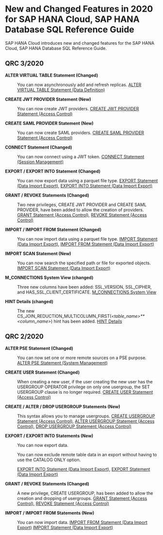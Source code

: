 <!-- loio644c12fa61ef4aff8ce0ad197cf7283c -->

# New and Changed Features in 2020 for SAP HANA Cloud, SAP HANA Database SQL Reference Guide

SAP HANA Cloud introduces new and changed features for the SAP HANA Cloud, SAP HANA Database SQL Reference Guide.



<a name="loio644c12fa61ef4aff8ce0ad197cf7283c__section_jz4_lj1_nmb"/>

## QRC 3/2020


<dl>
<dt><b>

ALTER VIRTUAL TABLE Statement \(Changed\)

</b></dt>
<dd>

You can now asynchronously add and refresh replicas. [ALTER VIRTUAL TABLE Statement \(Data Definition\)](010-SQL-Reference/012-SQL-Statements/alter-virtual-table-statement-data-definition-5182698.md)



</dd><dt><b>

CREATE JWT PROVIDER Statement \(New\)

</b></dt>
<dd>

You can now create JWT providers. [CREATE JWT PROVIDER Statement \(Access Control\)](010-SQL-Reference/012-SQL-Statements/create-jwt-provider-statement-access-control-bfe3daf.md)



</dd><dt><b>

CREATE SAML PROVIDER Statement \(New\)

</b></dt>
<dd>

You can now create SAML providers. [CREATE SAML PROVIDER Statement \(Access Control\)](010-SQL-Reference/012-SQL-Statements/create-saml-provider-statement-access-control-20d4cca.md)



</dd><dt><b>

CONNECT Statement \(Changed\)

</b></dt>
<dd>

You can now connect using a JWT token. [CONNECT Statement \(Session Management\)](010-SQL-Reference/012-SQL-Statements/connect-statement-session-management-20d3b9a.md)



</dd><dt><b>

EXPORT / EXPORT INTO Statement \(Changed\)

</b></dt>
<dd>

You can now export data using a parquet file type. [EXPORT Statement \(Data Import Export\)](010-SQL-Reference/012-SQL-Statements/export-statement-data-import-export-20da0be.md), [EXPORT INTO Statement \(Data Import Export\)](010-SQL-Reference/012-SQL-Statements/export-into-statement-data-import-export-6a6f59b.md)



</dd><dt><b>

GRANT / REVOKE Statements \(Changed\)

</b></dt>
<dd>

Two new privileges, CREATE JWT PROVIDER and CREATE SAML PROVIDER, have been added to allow the creation of providers. [GRANT Statement \(Access Control\)](010-SQL-Reference/012-SQL-Statements/grant-statement-access-control-20f674e.md), [REVOKE Statement \(Access Control\)](010-SQL-Reference/012-SQL-Statements/revoke-statement-access-control-20fc91c.md)



</dd><dt><b>

IMPORT / IMPORT FROM Statement \(Changed\)

</b></dt>
<dd>

You can now import data using a parquet file type. [IMPORT Statement \(Data Import Export\)](010-SQL-Reference/012-SQL-Statements/import-statement-data-import-export-20f75ad.md), [IMPORT FROM Statement \(Data Import Export\)](010-SQL-Reference/012-SQL-Statements/import-from-statement-data-import-export-20f712e.md)



</dd><dt><b>

IMPORT SCAN Statement \(New\)

</b></dt>
<dd>

You can now search the specified path or file for exported objects. [IMPORT SCAN Statement \(Data Import Export\)](010-SQL-Reference/012-SQL-Statements/import-scan-statement-data-import-export-20f79b2.md)



</dd><dt><b>

M\_CONNECTIONS System View \(changed\)

</b></dt>
<dd>

Three new columns have been added: SSL\_VERSION, SSL\_CIPHER, and HAS\_SSL\_CLIENT\_CERTIFICATE. [M\_CONNECTIONS System View](020-System-Views-Reference/022-Monitoring-Views/m-connections-system-view-20abcf1.md)



</dd><dt><b>

HINT Details \(changed\)

</b></dt>
<dd>

The new CS\_JOIN\_REDUCTION\_MULTICOLUMN\_FIRST\(*<table\_name\>**<column\_name\>*\) hint has been added. [HINT Details](010-SQL-Reference/012-SQL-Statements/hint-details-4ba9edc.md)



</dd>
</dl>



<a name="loio644c12fa61ef4aff8ce0ad197cf7283c__section_v2v_yvb_jlb"/>

## QRC 2/2020


<dl>
<dt><b>

ALTER PSE Statement \(Changed\)

</b></dt>
<dd>

You can now set one or more remote sources on a PSE purpose. [ALTER PSE Statement \(System Management\)](010-SQL-Reference/012-SQL-Statements/alter-pse-statement-system-management-9c22c6f.md)



</dd><dt><b>

CREATE USER Statement \(Changed\)

</b></dt>
<dd>

When creating a new user, if the user creating the new user has the USERGROUP OPERATOR privilege on only one usergroup, the SET USERGROUP clause is no longer required. [CREATE USER Statement \(Access Control\)](010-SQL-Reference/012-SQL-Statements/create-user-statement-access-control-20d5ddb.md)



</dd><dt><b>

CREATE / ALTER / DROP USERGROUP Statements \(New\)

</b></dt>
<dd>

This syntax allows you to manage usergroups. [CREATE USERGROUP Statement \(Access Control\)](010-SQL-Reference/012-SQL-Statements/create-usergroup-statement-access-control-9869125.md), [ALTER USERGROUP Statement \(Access Control\)](010-SQL-Reference/012-SQL-Statements/alter-usergroup-statement-access-control-aa94ca8.md), [DROP USERGROUP Statement \(Access Control\)](010-SQL-Reference/012-SQL-Statements/drop-usergroup-statement-access-control-6dc0ada.md)



</dd><dt><b>

EXPORT / EXPORT INTO Statements \(New\)

</b></dt>
<dd>

You can now export data.

You can now exclude remote table data in an export without having to use the CATALOG ONLY option.

[EXPORT INTO Statement \(Data Import Export\)](010-SQL-Reference/012-SQL-Statements/export-into-statement-data-import-export-6a6f59b.md), [EXPORT Statement \(Data Import Export\)](010-SQL-Reference/012-SQL-Statements/export-statement-data-import-export-20da0be.md)



</dd><dt><b>

GRANT / REVOKE Statements \(Changed\)

</b></dt>
<dd>

A new privilege, CREATE USERGROUP, has been added to allow the creation and dropping of usergroups. [GRANT Statement \(Access Control\)](010-SQL-Reference/012-SQL-Statements/grant-statement-access-control-20f674e.md), [REVOKE Statement \(Access Control\)](010-SQL-Reference/012-SQL-Statements/revoke-statement-access-control-20fc91c.md)



</dd><dt><b>

IMPORT / IMPORT FROM Statements \(New\)

</b></dt>
<dd>

You can now import data. [IMPORT FROM Statement \(Data Import Export\)](010-SQL-Reference/012-SQL-Statements/import-from-statement-data-import-export-20f712e.md) [IMPORT Statement \(Data Import Export\)](010-SQL-Reference/012-SQL-Statements/import-statement-data-import-export-20f75ad.md)



</dd>
</dl>

